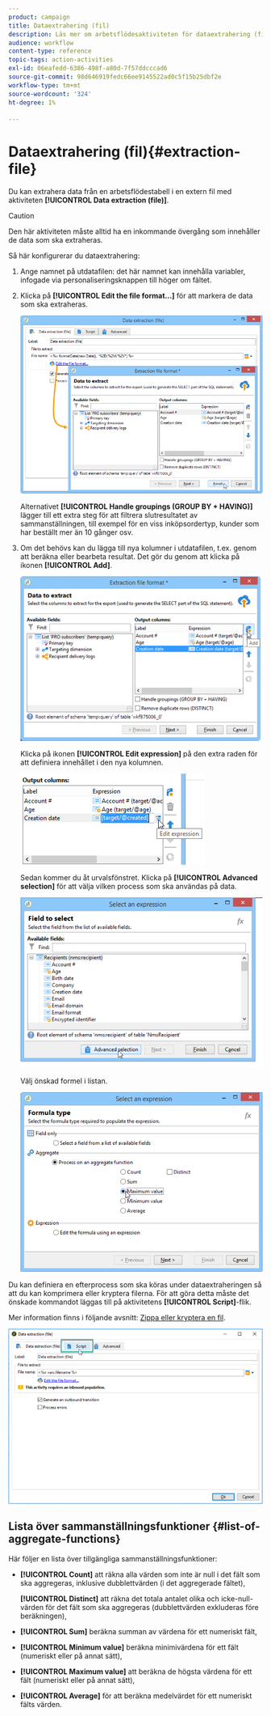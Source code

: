 ```yaml
---
product: campaign
title: Dataextrahering (fil)
description: Läs mer om arbetsflödesaktiviteten för dataextrahering (fil)
audience: workflow
content-type: reference
topic-tags: action-activities
exl-id: 06eafedd-6386-498f-a80d-7f57ddcccad6
source-git-commit: 98d646919fedc66ee9145522ad0c5f15b25dbf2e
workflow-type: tm+mt
source-wordcount: '324'
ht-degree: 1%

---
```


# Dataextrahering (fil){#extraction-file}

Du kan extrahera data från en arbetsflödestabell i en extern fil med aktiviteten **[!UICONTROL Data extraction (file)]**.

>[!CAUTION]
>
>Den här aktiviteten måste alltid ha en inkommande övergång som innehåller de data som ska extraheras.

Så här konfigurerar du dataextrahering:

1. Ange namnet på utdatafilen: det här namnet kan innehålla variabler, infogade via personaliseringsknappen till höger om fältet.
1. Klicka på **[!UICONTROL Edit the file format...]** för att markera de data som ska extraheras.

   ![](assets/s_advuser_extract_file_param.png)

   Alternativet **[!UICONTROL Handle groupings (GROUP BY + HAVING)]** lägger till ett extra steg för att filtrera slutresultatet av sammanställningen, till exempel för en viss inköpsordertyp, kunder som har beställt mer än 10 gånger osv.

1. Om det behövs kan du lägga till nya kolumner i utdatafilen, t.ex. genom att beräkna eller bearbeta resultat. Det gör du genom att klicka på ikonen **[!UICONTROL Add]**.

   ![](assets/s_advuser_extract_file_add_col.png)

   Klicka på ikonen **[!UICONTROL Edit expression]** på den extra raden för att definiera innehållet i den nya kolumnen.

   ![](assets/s_advuser_extract_file_add_exp.png)

   Sedan kommer du åt urvalsfönstret. Klicka på **[!UICONTROL Advanced selection]** för att välja vilken process som ska användas på data.

   ![](assets/s_advuser_extract_file_advanced_selection.png)

   Välj önskad formel i listan.

   ![](assets/s_advuser_extract_file_agregate_values.png)

Du kan definiera en efterprocess som ska köras under dataextraheringen så att du kan komprimera eller kryptera filerna. För att göra detta måste det önskade kommandot läggas till på aktivitetens **[!UICONTROL Script]**-flik.

Mer information finns i följande avsnitt: [Zippa eller kryptera en fil](../../workflow/using/how-to-use-workflow-data.md#zipping-or-encrypting-a-file).

![](assets/postprocessing_dataextraction.png)

## Lista över sammanställningsfunktioner {#list-of-aggregate-functions}

Här följer en lista över tillgängliga sammanställningsfunktioner:

* **[!UICONTROL Count]** att räkna alla värden som inte är null i det fält som ska aggregeras, inklusive dubblettvärden (i det aggregerade fältet),

   **[!UICONTROL Distinct]** att räkna det totala antalet olika och icke-null-värden för det fält som ska aggregeras (dubblettvärden exkluderas före beräkningen),

* **[!UICONTROL Sum]** beräkna summan av värdena för ett numeriskt fält,
* **[!UICONTROL Minimum value]** beräkna minimivärdena för ett fält (numeriskt eller på annat sätt),
* **[!UICONTROL Maximum value]** att beräkna de högsta värdena för ett fält (numeriskt eller på annat sätt),
* **[!UICONTROL Average]** för att beräkna medelvärdet för ett numeriskt fälts värden.
